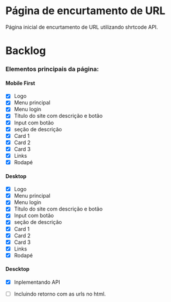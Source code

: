 # Página de encurtamento de URL
Página inicial de encurtamento de URL utilizando shrtcode API.

# Backlog

### Elementos principais da página:

#### Mobile First

- [X] Logo 
- [X] Menu principal 
- [X] Menu login
- [X] Título do site com descrição e botão 
- [X] Input com botão
- [X] seção de descrição
- [X] Card 1
- [X] Card 2
- [X] Card 3
- [X] Links
- [X] Rodapé

#### Desktop

- [X] Logo 
- [X] Menu principal 
- [X] Menu login
- [X] Título do site com descrição e botão 
- [X] Input com botão
- [X] seção de descrição
- [X] Card 1
- [X] Card 2
- [X] Card 3
- [X] Links
- [X] Rodapé

#### Descktop

- [X] Inplementando API
- [ ] Incluindo retorno com as urls no html.
 